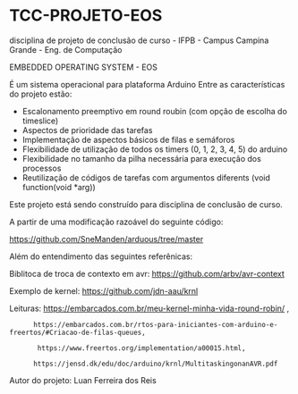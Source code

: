 # TCC-PROJETO-EOS
disciplina de projeto de conclusão de curso - IFPB - Campus Campina Grande - Eng. de Computação

EMBEDDED OPERATING SYSTEM - EOS

É um sistema operacional para plataforma Arduino
Entre as características do projeto estão:
  * Escalonamento preemptivo em round roubin (com opção de escolha do timeslice)
  * Aspectos de prioridade das tarefas
  * Implementação de aspectos básicos de filas e semáforos
  * Flexibilidade de utilização de todos os timers (0, 1, 2, 3, 4, 5) do arduino
  * Flexibilidade no tamanho da pilha necessária para execução dos processos
  * Reutilização de códigos de tarefas com argumentos diferents (void function(void *arg))




Este projeto está sendo construído para disciplina de conclusão de curso.

A partir de uma modificação razoável do seguinte código: 
  
  https://github.com/SneManden/arduous/tree/master
 

Além do entendimento das seguintes referênicas:
 
 Biblitoca de troca de contexto em avr: https://github.com/arbv/avr-context 
 
 Exemplo de kernel:  https://github.com/jdn-aau/krnl
 
 Leituras: https://embarcados.com.br/meu-kernel-minha-vida-round-robin/ , 
          
          https://embarcados.com.br/rtos-para-iniciantes-com-arduino-e-freertos/#Criacao-de-filas-queues, 
           
           https://www.freertos.org/implementation/a00015.html, 
          
          https://jensd.dk/edu/doc/arduino/krnl/MultitaskingonanAVR.pdf
           
           
 Autor do projeto: Luan Ferreira dos Reis 
 
 

 
 
 
 
 
 
 

